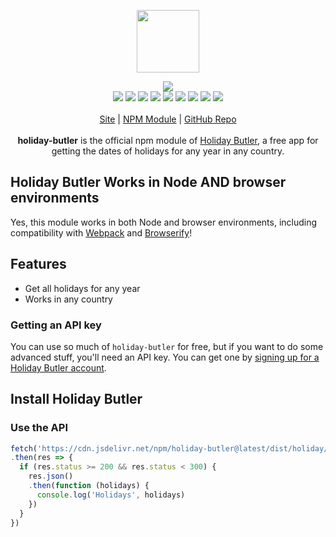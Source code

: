 <p align="center">
  <a href="https://cdn.itwcreativeworks.com/assets/itw-creative-works/images/logo/holiday-butler-brandmark-black-x.svg">
    <img src="https://cdn.itwcreativeworks.com/assets/itw-creative-works/images/logo/holiday-butler-brandmark-black-x.svg" width="100px">
  </a>
</p>

<p align="center">
  <img src="https://img.shields.io/github/package-json/v/itw-creative-works/holiday-butler.svg">
  <br>
  <img src="https://img.shields.io/librariesio/release/npm/holiday-butler.svg">
  <img src="https://img.shields.io/bundlephobia/min/holiday-butler.svg">
  <img src="https://img.shields.io/codeclimate/maintainability-percentage/itw-creative-works/holiday-butler.svg">
  <img src="https://img.shields.io/npm/dm/holiday-butler.svg">
  <img src="https://img.shields.io/node/v/holiday-butler.svg">
  <img src="https://img.shields.io/website/https/https://itwcreativeworks.com.svg">
  <img src="https://img.shields.io/github/license/itw-creative-works/holiday-butler.svg">
  <img src="https://img.shields.io/github/contributors/itw-creative-works/holiday-butler.svg">
  <img src="https://img.shields.io/github/last-commit/itw-creative-works/holiday-butler.svg">
  <br>
  <br>
  <a href="https://itwcreativeworks.com">Site</a> | <a href="https://www.npmjs.com/package/holiday-butler">NPM Module</a> | <a href="https://github.com/itw-creative-works/holiday-butler">GitHub Repo</a>
  <br>
  <br>
  <strong>holiday-butler</strong> is the official npm module of <a href="https://itwcreativeworks.com">Holiday Butler</a>, a free app for getting the dates of holidays for any year in any country.
</p>

## Holiday Butler Works in Node AND browser environments
Yes, this module works in both Node and browser environments, including compatibility with [Webpack](https://www.npmjs.com/package/webpack) and [Browserify](https://www.npmjs.com/package/browserify)!

## Features
* Get all holidays for any year
* Works in any country

### Getting an API key
You can use so much of `holiday-butler` for free, but if you want to do some advanced stuff, you'll need an API key. You can get one by [signing up for a Holiday Butler account](https://itwcreativeworks.com/authentication/signup).

## Install Holiday Butler
### Use the API
```js
fetch('https://cdn.jsdelivr.net/npm/holiday-butler@latest/dist/holiday/US/2050.json')
.then(res => {
  if (res.status >= 200 && res.status < 300) {
    res.json()
    .then(function (holidays) {
      console.log('Holidays', holidays)
    })
  }
})
```
<!-- ### Install via npm
Install with npm if you plan to use `holiday-butler` in a Node project or in the browser.
```shell
npm install holiday-butler
``` -->

<!-- ```js
const holiday-butler = new (require('holiday-butler'))({
  // Not required, but having one removes limits (get your key at https://itwcreativeworks.com).
  apiKey: 'api_test_key'
});
```

### Install via CDN
Install with CDN if you plan to use Holiday Butler only in a browser environment.
```html
<script src="https://cdn.jsdelivr.net/npm/holiday-butler@latest/dist/index.min.js"></script>
<script type="text/javascript">
  var holiday-butler = new Holiday Butler({
    // Not required, but having one removes limits (get your key at https://itwcreativeworks.com).
    apiKey: 'api_test_Key'
  });
</script>
``` -->

<!-- ### Use without installation
You can use `holiday-butler` in a variety of ways that require no installation, such as `curl` in terminal/shell. See the **Use without installation** section below.

## Using Holiday Butler
After you have followed the install step, you can start using `holiday-butler` to create custom text snippets that you can access on all of your devices

For a more in-depth documentation of this library and the Holiday Butler service, please visit the official Holiday Butler website.

## Use without installation
### Use Holiday Butler with `curl`
```shell
# Standard
curl -X POST https://api.https://itwcreativeworks.com
```

## What Can Holiday Butler do?
Holiday Butler is a free text snippet manager that lets you [create custom text snippets](https://itwcreativeworks.com) that you can access on all of your devices!

## Final Words
If you are still having difficulty, we would love for you to post
a question to [the Holiday Butler issues page](https://github.com/itw-creative-works/holiday-butler/issues). It is much easier to answer questions that include your code and relevant files! So if you can provide them, we'd be extremely grateful (and more likely to help you find the answer!)

## Projects Using this Library
* coming soon!

Ask us to have your project listed! :) -->
